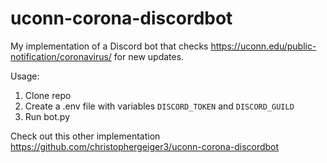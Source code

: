 # uconn-corona-discordbot

My implementation of a Discord bot that checks https://uconn.edu/public-notification/coronavirus/ for new updates.

Usage:
  1. Clone repo
  2. Create a .env file with variables ```DISCORD_TOKEN``` and ```DISCORD_GUILD```
  3. Run bot.py
 
 Check out this other implementation https://github.com/christophergeiger3/uconn-corona-discordbot
